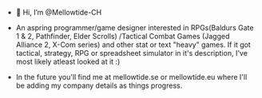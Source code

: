 - 👋 Hi, I’m @Mellowtide-CH

- An aspring programmer/game designer interested in RPGs(Baldurs Gate 1 & 2, Pathfinder, Elder Scrolls) /Tactical Combat Games (Jagged Alliance 2, X-Com series)
  and other stat or text "heavy" games. If it got tactical, strategy, RPG or spreadsheet simulator in it's description, I've most likely atleast looked at it :)

- In the future you'll find me at mellowtide.se or mellowtide.eu where I'll be adding my company details as things progress.

<!---
Mellowtide-CH/Mellowtide-CH is a ✨ special ✨ repository because its `README.md` (this file) appears on your GitHub profile.
You can click the Preview link to take a look at your changes.
--->
